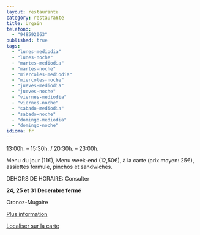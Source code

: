 ```yaml
---
layout: restaurante
category: restaurante
title: Urgain
telefono: 
  - "948592063"
published: true
tags: 
  - "lunes-mediodia"
  - "lunes-noche"
  - "martes-mediodia"
  - "martes-noche"
  - "miercoles-mediodia"
  - "miercoles-noche"
  - "jueves-mediodia"
  - "jueves-noche"
  - "viernes-mediodia"
  - "viernes-noche"
  - "sabado-mediodia"
  - "sabado-noche"
  - "domingo-mediodia"
  - "domingo-noche"
idioma: fr
---
```


13:00h. – 15:30h. / 20:30h. – 23:00h.

Menu du jour (11€), Menu week-end (12,50€), à la carte (prix moyen: 25€), assiettes formule, pinchos et sandwiches.

DEHORS DE HORAIRE: Consulter

**24, 25 et 31 Decembre fermé**

Oronoz-Mugaire

[Plus information](http://www.consorciobertiz.org/consorcio/dondecomer/restaurantes/oronoz-mugaire-es-0-189/hotel-restaurante-urgain.html)

[Localiser sur la carte](https://maps.google.es/maps?q=Hotel+Urgain+S.L&amp;fb=1&amp;gl=es&amp;hq=restaurante+Urgain+oronoz&amp;cid=0,0,6480356534728947204&amp;t=h&amp;z=16&amp;iwloc=A)